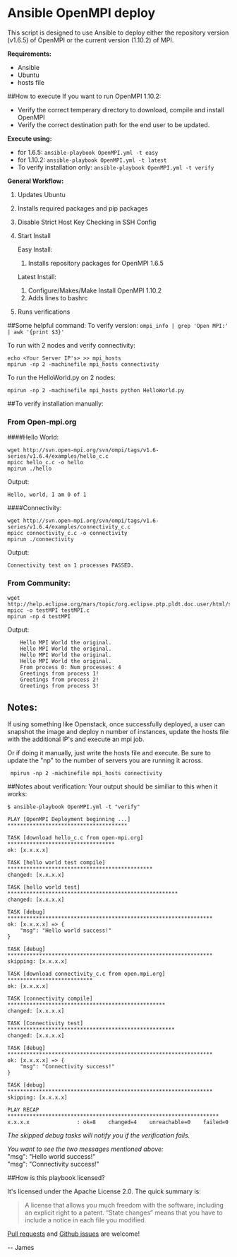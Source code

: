 # Ansible OpenMPI deploy
This script is designed to use Ansible to deploy either the repository version (v1.6.5) of OpenMPI or the current version (1.10.2) of MPI.

**Requirements:**
* Ansible
* Ubuntu
* hosts file

##How to execute
If you want to run OpenMPI 1.10.2:
- Verify the correct temperary directory to download, compile and install OpenMPI 
- Verify the correct destination path for the end user to be updated.

**Execute using:**

 * for 1.6.5: ```ansible-playbook OpenMPI.yml -t easy```
 * for 1.10.2: ```ansible-playbook OpenMPI.yml -t latest```
 * To verify installation only: ```ansible-playbook OpenMPI.yml -t verify```


**General Workflow:**

1. Updates Ubuntu
2. Installs required packages and pip packages
3. Disable Strict Host Key Checking in SSH Config
4. Start Install

    Easy Install:

    1. Installs repository packages for OpenMPI 1.6.5 

    Latest Install:
    
    1. Configure/Makes/Make Install OpenMPI 1.10.2
    2. Adds lines to bashrc

5. Runs verifications

##Some helpful command:
To verify version:
```ompi_info | grep 'Open MPI:' | awk '{print $3}'```

To run with 2 nodes and verify connectivity:
```
echo <Your Server IP's> >> mpi_hosts 
mpirun -np 2 -machinefile mpi_hosts connectivity
```
To run the HelloWorld.py on 2 nodes:
```
mpirun -np 2 -machinefile mpi_hosts python HelloWorld.py 
```

##To verify installation manually:
### From Open-mpi.org
####Hello World:
```
wget http://svn.open-mpi.org/svn/ompi/tags/v1.6-series/v1.6.4/examples/hello_c.c
mpicc hello_c.c -o hello
mpirun ./hello
```
Output:    
```
Hello, world, I am 0 of 1
```

####Connectivity:
```
wget http://svn.open-mpi.org/svn/ompi/tags/v1.6-series/v1.6.4/examples/connectivity_c.c
mpicc connectivity_c.c -o connectivity
mpirun ./connectivity
```
Output:
```
Connectivity test on 1 processes PASSED.
```

### From Community:
```
wget http://help.eclipse.org/mars/topic/org.eclipse.ptp.pldt.doc.user/html/samples/testMPI.c
mpicc -o testMPI testMPI.c
mpirun -np 4 testMPI
```
Output:
```
    Hello MPI World the original.
    Hello MPI World the original.
    Hello MPI World the original.
    Hello MPI World the original.
    From process 0: Num processes: 4
    Greetings from process 1!
    Greetings from process 2!
    Greetings from process 3!
```

## Notes:
If using something like Openstack, once successfully deployed, a user can snapshot the image and deploy n number of instances, update the hosts file with the additional IP's and execute an mpi job.

Or if doing it manually, just write the hosts file and execute.  Be sure to update the "np" to the number of servers you are running it across.

``` mpirun -np 2 -machinefile mpi_hosts connectivity```


##Notes about verification:
Your output should be similiar to this when it works:
```
$ ansible-playbook OpenMPI.yml -t "verify"

PLAY [OpenMPI Deployment beginning ...] **************************************

TASK [download hello_c.c from open-mpi.org] **********************************
ok: [x.x.x.x]

TASK [hello world test compile] **********************************************
changed: [x.x.x.x]

TASK [hello world test] ******************************************************
changed: [x.x.x.x]

TASK [debug] *****************************************************************
ok: [x.x.x.x] => {
    "msg": "Hello world success!"
}

TASK [debug] *****************************************************************
skipping: [x.x.x.x]

TASK [download connectivity_c.c from open.mpi.org] ***************************
ok: [x.x.x.x]

TASK [connectivity compile] **************************************************
changed: [x.x.x.x]

TASK [Connectivity test] *****************************************************
changed: [x.x.x.x]

TASK [debug] *****************************************************************
ok: [x.x.x.x] => {
    "msg": "Connectivity success!"
}

TASK [debug] *****************************************************************
skipping: [x.x.x.x]

PLAY RECAP *******************************************************************
x.x.x.x               : ok=8    changed=4    unreachable=0    failed=0 
```
*The skipped debug tasks will notify you if the verification fails.*

*You want to see the two messages mentioned above:*     
"msg": "Hello world success!"      
"msg": "Connectivity success!"

##How is this playbook licensed?

It's licensed under the Apache License 2.0. The quick summary is:

> A license that allows you much freedom with the software, including an explicit right to a patent. “State changes” means that you have to include a notice in each file you modified. 

[Pull requests](https://github.com/JamesOBenson/openMPI/pulls) and [Github issues](https://github.com/JamesOBenson/openMPI/issues) are welcome!

-- James